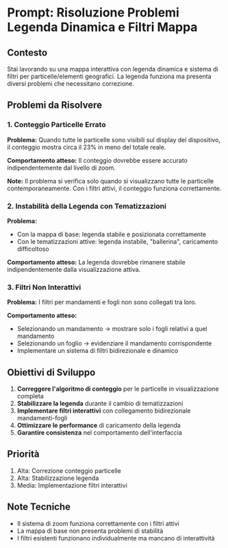 # Prompt: Risoluzione Problemi Legenda Dinamica e Filtri Mappa

## Contesto
Stai lavorando su una mappa interattiva con legenda dinamica e sistema di filtri per particelle/elementi geografici. La legenda funziona ma presenta diversi problemi che necessitano correzione.

## Problemi da Risolvere

### 1. Conteggio Particelle Errato
**Problema:** Quando tutte le particelle sono visibili sul display del dispositivo, il conteggio mostra circa il 23% in meno del totale reale.

**Comportamento atteso:** Il conteggio dovrebbe essere accurato indipendentemente dal livello di zoom.

**Note:** Il problema si verifica solo quando si visualizzano tutte le particelle contemporaneamente. Con i filtri attivi, il conteggio funziona correttamente.

### 2. Instabilità della Legenda con Tematizzazioni
**Problema:** 
- Con la mappa di base: legenda stabile e posizionata correttamente
- Con le tematizzazioni attive: legenda instabile, "ballerina", caricamento difficoltoso

**Comportamento atteso:** La legenda dovrebbe rimanere stabile indipendentemente dalla visualizzazione attiva.

### 3. Filtri Non Interattivi
**Problema:** I filtri per mandamenti e fogli non sono collegati tra loro.

**Comportamento atteso:** 
- Selezionando un mandamento → mostrare solo i fogli relativi a quel mandamento
- Selezionando un foglio → evidenziare il mandamento corrispondente
- Implementare un sistema di filtri bidirezionale e dinamico

## Obiettivi di Sviluppo

1. **Correggere l'algoritmo di conteggio** per le particelle in visualizzazione completa
2. **Stabilizzare la legenda** durante il cambio di tematizzazioni
3. **Implementare filtri interattivi** con collegamento bidirezionale mandamenti-fogli
4. **Ottimizzare le performance** di caricamento della legenda
5. **Garantire consistenza** nel comportamento dell'interfaccia

## Priorità
1. Alta: Correzione conteggio particelle
2. Alta: Stabilizzazione legenda
3. Media: Implementazione filtri interattivi

## Note Tecniche
- Il sistema di zoom funziona correttamente con i filtri attivi
- La mappa di base non presenta problemi di stabilità
- I filtri esistenti funzionano individualmente ma mancano di interattività